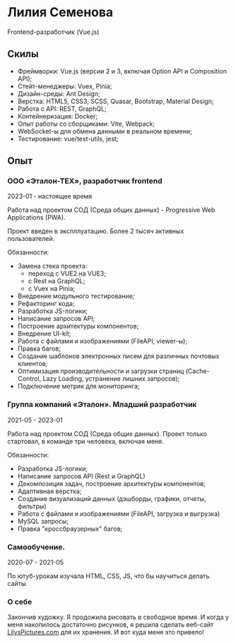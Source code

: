# Лилия Семенова
Frontend-разработчик (Vue.js)

## Скилы

- Фреймворки: Vue.js (версии 2 и 3, включая Option API и Composition API);
- Стейт-менеджеры:  Vuex, Pinia;
- Дизайн-среды:  Ant Design;
- Верстка: HTML5, CSS3, SCSS, Quasar, Bootstrap, Material Design; 
- Работа с API: REST, GraphQL; 
- Контейнеризация: Docker;
- Опыт работы со сборщиками: Vite, Webpack;
- WebSocket-ы для обмена данными в реальном времени;
- Тестирование: vue/test-utils, jest;

## Опыт

### ООО «Эталон-ТЕХ», разработчик frontend
2023-01 - настоящее время

Работа над проектом СОД (Среда общих данных) - Progressive Web Applications (PWA). 

Проект введен в экспллуатацию. Более 2 тысяч активных пользователей.

Обязанности:
- Замена стека проекта:
  - переход с VUE2 на VUE3;
  - с Rest на GraphQL;
  - с Vuex на Pinia;
- Внедрение модульного тестирование;
- Рефакторинг кода;
- Разработка JS-логики;
- Написание запросов API;
- Построение архитектуры компонентов;
- Внедрение UI-kit;
- Работа с файлами и изображениями (FileAPI, viewer-ы);
- Правка багов;
- Создание шаблонов электронных писем для различных почтовых клиентов;
- Оптимизация производительности и загрузки страниц (Cache-Control, Lazy Loading, устранение лишних запросов);
- Подключение метрик для мониторинга;

### Группа компаний «Эталон». Младший разработчик 
2021-05 - 2023-01

Работа над проектом СОД (Среда общих данных). Проект только стартовал, в команде три человека, включая меня. 

Обязанности:
- Разработка JS-логики;
- Написание запросов API (Rest и GraphQL)
- Декомпозиция задач, построение архитектуры компонентов;
- Адаптивная верстка;
- Создание визуализаций данных (дэшборды, графики, отчеты, фильтры)
- Работа с файлами и изображениями (FileAPI, загрузка и выгрузка)
- MySQL запросы;
- Правка "кроссбраузерных" багов;

### Самообучение. 
2020-07 - 2021-05

По ютуб-урокам изучала HTML, CSS, JS, что бы научиться делать сайты.

### О себе
Закончив художку. Я продожила рисовать в свободное время. И когда у меня накопилось достаточно рисунков, я решила сделать веб-сайт [LilysPictures.com](https://lilyspictures.com/) для их хранения. И вот куда меня это привело!

